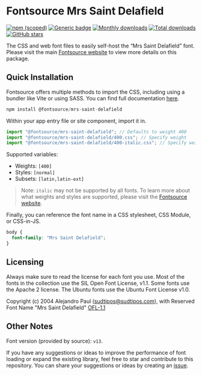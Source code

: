 # Fontsource Mrs Saint Delafield

[![npm (scoped)](https://img.shields.io/npm/v/@fontsource/mrs-saint-delafield?color=brightgreen)](https://www.npmjs.com/package/@fontsource/mrs-saint-delafield) [![Generic badge](https://img.shields.io/badge/fontsource-passing-brightgreen)](https://github.com/fontsource/fontsource) [![Monthly downloads](https://badgen.net/npm/dm/@fontsource/mrs-saint-delafield)](https://github.com/fontsource/fontsource) [![Total downloads](https://badgen.net/npm/dt/@fontsource/mrs-saint-delafield)](https://github.com/fontsource/fontsource) [![GitHub stars](https://img.shields.io/github/stars/fontsource/fontsource.svg?style=social&label=Star)](https://github.com/fontsource/fontsource/stargazers)

The CSS and web font files to easily self-host the “Mrs Saint Delafield” font. Please visit the main [Fontsource website](https://fontsource.org/fonts/mrs-saint-delafield) to view more details on this package.

## Quick Installation

Fontsource offers multiple methods to import the CSS, including using a bundler like Vite or using SASS. You can find full documentation [here](https://fontsource.org/docs/getting-started/introduction).

```javascript
npm install @fontsource/mrs-saint-delafield
```

Within your app entry file or site component, import it in.

```javascript
import "@fontsource/mrs-saint-delafield"; // Defaults to weight 400
import "@fontsource/mrs-saint-delafield/400.css"; // Specify weight
import "@fontsource/mrs-saint-delafield/400-italic.css"; // Specify weight and style
```

Supported variables:
- Weights: `[400]`
- Styles: `[normal]`
- Subsets: `[latin,latin-ext]`

> Note: `italic` may not be supported by all fonts. To learn more about what weights and styles are supported, please visit the [Fontsource website](https://fontsource.org/fonts/mrs-saint-delafield).

Finally, you can reference the font name in a CSS stylesheet, CSS Module, or CSS-in-JS.

```css
body {
  font-family: "Mrs Saint Delafield";
}
```

## Licensing
Always make sure to read the license for each font you use. Most of the fonts in the collection use the SIL Open Font License, v1.1. Some fonts use the Apache 2 license. The Ubuntu fonts use the Ubuntu Font License v1.0.

Copyright (c) 2004 Alejandro Paul (sudtipos@sudtipos.com), with Reserved Font Name "Mrs Saint Delafield"
[OFL-1.1](https://openfontlicense.org)

## Other Notes
Font version (provided by source): `v13`.

If you have any suggestions or ideas to improve the performance of font loading or expand the existing library, feel free to star and contribute to this repository. You can share your suggestions or ideas by creating an [issue](https://github.com/fontsource/fontsource/issues).